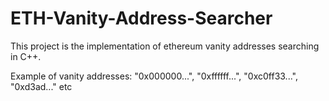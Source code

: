 # ETH-Vanity-Address-Searcher

This project is the implementation of ethereum vanity addresses searching in C++.

Example of vanity addresses: "0x000000...", "0xffffff...", "0xc0ff33...", "0xd3ad..." etc
